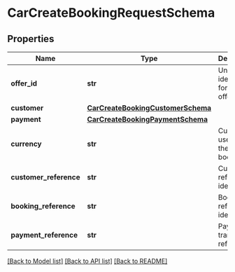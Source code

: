 # CarCreateBookingRequestSchema

## Properties
Name | Type | Description | Notes
------------ | ------------- | ------------- | -------------
**offer_id** | **str** | Unique identifier for the offer. | [optional] 
**customer** | [**CarCreateBookingCustomerSchema**](CarCreateBookingCustomerSchema.md) |  | [optional] 
**payment** | [**CarCreateBookingPaymentSchema**](CarCreateBookingPaymentSchema.md) |  | [optional] 
**currency** | **str** | Currency used for the booking. | [optional] 
**customer_reference** | **str** | Customer reference identifier. | [optional] 
**booking_reference** | **str** | Booking reference identifier. | [optional] 
**payment_reference** | **str** | Payment transaction reference. | [optional] 

[[Back to Model list]](../README.md#documentation-for-models) [[Back to API list]](../README.md#documentation-for-api-endpoints) [[Back to README]](../README.md)

